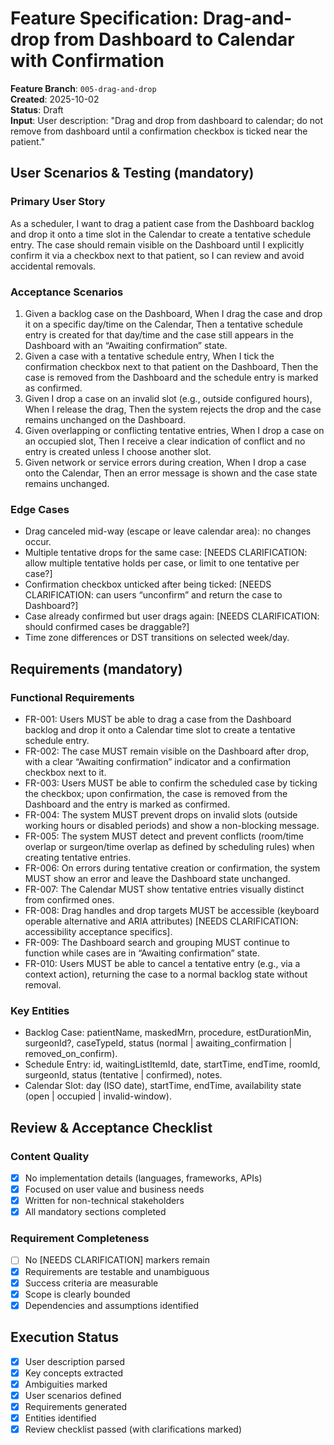 # Feature Specification: Drag-and-drop from Dashboard to Calendar with Confirmation

**Feature Branch**: `005-drag-and-drop`  
**Created**: 2025-10-02  
**Status**: Draft  
**Input**: User description: "Drag and drop from dashboard to calendar; do not remove from dashboard until a confirmation checkbox is ticked near the patient."

## User Scenarios & Testing (mandatory)

### Primary User Story
As a scheduler, I want to drag a patient case from the Dashboard backlog and drop it onto a time slot in the Calendar to create a tentative schedule entry. The case should remain visible on the Dashboard until I explicitly confirm it via a checkbox next to that patient, so I can review and avoid accidental removals.

### Acceptance Scenarios
1. Given a backlog case on the Dashboard, When I drag the case and drop it on a specific day/time on the Calendar, Then a tentative schedule entry is created for that day/time and the case still appears in the Dashboard with an “Awaiting confirmation” state.
2. Given a case with a tentative schedule entry, When I tick the confirmation checkbox next to that patient on the Dashboard, Then the case is removed from the Dashboard and the schedule entry is marked as confirmed.
3. Given I drop a case on an invalid slot (e.g., outside configured hours), When I release the drag, Then the system rejects the drop and the case remains unchanged on the Dashboard.
4. Given overlapping or conflicting tentative entries, When I drop a case on an occupied slot, Then I receive a clear indication of conflict and no entry is created unless I choose another slot.
5. Given network or service errors during creation, When I drop a case onto the Calendar, Then an error message is shown and the case state remains unchanged.

### Edge Cases
- Drag canceled mid-way (escape or leave calendar area): no changes occur.
- Multiple tentative drops for the same case: [NEEDS CLARIFICATION: allow multiple tentative holds per case, or limit to one tentative per case?]
- Confirmation checkbox unticked after being ticked: [NEEDS CLARIFICATION: can users “unconfirm” and return the case to Dashboard?]
- Case already confirmed but user drags again: [NEEDS CLARIFICATION: should confirmed cases be draggable?]
- Time zone differences or DST transitions on selected week/day.

## Requirements (mandatory)

### Functional Requirements
- FR-001: Users MUST be able to drag a case from the Dashboard backlog and drop it onto a Calendar time slot to create a tentative schedule entry.
- FR-002: The case MUST remain visible on the Dashboard after drop, with a clear “Awaiting confirmation” indicator and a confirmation checkbox next to it.
- FR-003: Users MUST be able to confirm the scheduled case by ticking the checkbox; upon confirmation, the case is removed from the Dashboard and the entry is marked as confirmed.
- FR-004: The system MUST prevent drops on invalid slots (outside working hours or disabled periods) and show a non-blocking message.
- FR-005: The system MUST detect and prevent conflicts (room/time overlap or surgeon/time overlap as defined by scheduling rules) when creating tentative entries.
- FR-006: On errors during tentative creation or confirmation, the system MUST show an error and leave the Dashboard state unchanged.
- FR-007: The Calendar MUST show tentative entries visually distinct from confirmed ones.
- FR-008: Drag handles and drop targets MUST be accessible (keyboard operable alternative and ARIA attributes) [NEEDS CLARIFICATION: accessibility acceptance specifics].
- FR-009: The Dashboard search and grouping MUST continue to function while cases are in “Awaiting confirmation” state.
- FR-010: Users MUST be able to cancel a tentative entry (e.g., via a context action), returning the case to a normal backlog state without removal.

### Key Entities
- Backlog Case: patientName, maskedMrn, procedure, estDurationMin, surgeonId?, caseTypeId, status (normal | awaiting_confirmation | removed_on_confirm).
- Schedule Entry: id, waitingListItemId, date, startTime, endTime, roomId, surgeonId, status (tentative | confirmed), notes.
- Calendar Slot: day (ISO date), startTime, endTime, availability state (open | occupied | invalid-window).

## Review & Acceptance Checklist

### Content Quality
- [x] No implementation details (languages, frameworks, APIs)
- [x] Focused on user value and business needs
- [x] Written for non-technical stakeholders
- [x] All mandatory sections completed

### Requirement Completeness
- [ ] No [NEEDS CLARIFICATION] markers remain
- [x] Requirements are testable and unambiguous
- [x] Success criteria are measurable
- [x] Scope is clearly bounded
- [x] Dependencies and assumptions identified

## Execution Status

- [x] User description parsed
- [x] Key concepts extracted
- [x] Ambiguities marked
- [x] User scenarios defined
- [x] Requirements generated
- [x] Entities identified
- [x] Review checklist passed (with clarifications marked)
